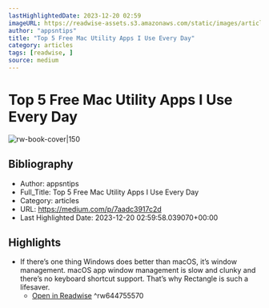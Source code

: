 ```yaml
---
lastHighlightedDate: 2023-12-20 02:59
imageURL: https://readwise-assets.s3.amazonaws.com/static/images/article0.00998d930354.png
author: "appsntips"
title: "Top 5 Free Mac Utility Apps I Use Every Day"
category: articles
tags: [readwise, ]
source: medium
---
```

# Top 5 Free Mac Utility Apps I Use Every Day

![rw-book-cover|150](https://readwise-assets.s3.amazonaws.com/static/images/article0.00998d930354.png)

## Bibliography
- Author: appsntips
- Full_Title: Top 5 Free Mac Utility Apps I Use Every Day
- Category: articles
- URL: https://medium.com/p/7aadc3917c2d
- Last Highlighted Date: 2023-12-20 02:59:58.039070+00:00

## Highlights
- If there’s one thing Windows does better than macOS, it’s window management. macOS app window management is slow and clunky and there’s no keyboard shortcut support. That’s why Rectangle is such a lifesaver.
    - [Open in Readwise](https://readwise.io/open/644755570)
^rw644755570


